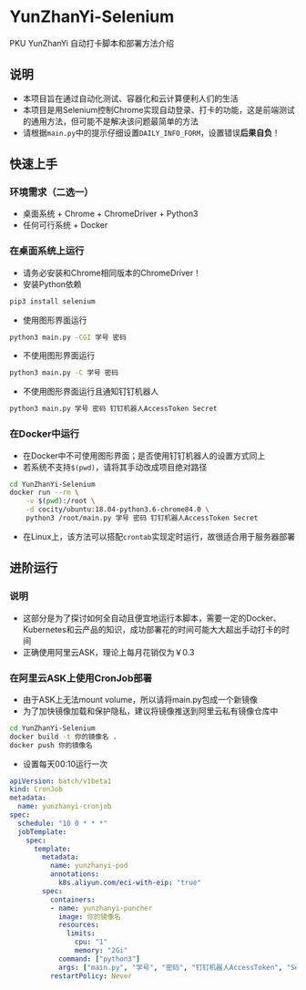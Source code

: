 # YunZhanYi-Selenium
PKU YunZhanYi 自动打卡脚本和部署方法介绍

## 说明
* 本项目旨在通过自动化测试、容器化和云计算便利人们的生活
* 本项目是用Selenium控制Chrome实现自动登录、打卡的功能，这是前端测试的通用方法，但可能不是解决该问题最简单的方法
* 请根据`main.py`中的提示仔细设置`DAILY_INFO_FORM`，设置错误**后果自负**！

## 快速上手

### 环境需求（二选一）
* 桌面系统 + Chrome + ChromeDriver + Python3
* 任何可行系统 + Docker

### 在桌面系统上运行
* 请务必安装和Chrome相同版本的ChromeDriver！
* 安装Python依赖
```bash
pip3 install selenium
```
* 使用图形界面运行
```bash
python3 main.py -CGI 学号 密码
```
* 不使用图形界面运行
```bash
python3 main.py -C 学号 密码
```
* 不使用图形界面运行且通知钉钉机器人
```bash
python3 main.py 学号 密码 钉钉机器人AccessToken Secret
```

### 在Docker中运行
* 在Docker中不可使用图形界面；是否使用钉钉机器人的设置方式同上
* 若系统不支持`$(pwd)`，请将其手动改成项目绝对路径
```bash
cd YunZhanYi-Selenium
docker run --rm \
    -v $(pwd):/root \
    -d cocity/ubuntu:18.04-python3.6-chrome84.0 \
    python3 /root/main.py 学号 密码 钉钉机器人AccessToken Secret
```
* 在Linux上，该方法可以搭配`crontab`实现定时运行，故很适合用于服务器部署

## 进阶运行

### 说明
* 这部分是为了探讨如何全自动且便宜地运行本脚本，需要一定的Docker、Kubernetes和云产品的知识，成功部署花的时间可能大大超出手动打卡的时间
* 正确使用阿里云ASK，理论上每月花销仅为￥0.3

### 在阿里云ASK上使用CronJob部署
* 由于ASK上无法mount volume，所以请将main.py包成一个新镜像
* 为了加快镜像加载和保护隐私，建议将镜像推送到阿里云私有镜像仓库中
```bash
cd YunZhanYi-Selenium
docker build -t 你的镜像名 .
docker push 你的镜像名
```
* 设置每天00:10运行一次
```yaml
apiVersion: batch/v1beta1
kind: CronJob
metadata:
  name: yunzhanyi-cronjob
spec:
  schedule: "10 0 * * *"
  jobTemplate:
    spec:
      template:
        metadata:
          name: yunzhanyi-pod
          annotations:
            k8s.aliyun.com/eci-with-eip: "true"
        spec:
          containers:
          - name: yunzhanyi-puncher
            image: 你的镜像名
            resources:
              limits:
                cpu: "1"
                memory: "2Gi"
            command: ["python3"]
            args: ["main.py", "学号", "密码", "钉钉机器人AccessToken", "Secret"]
          restartPolicy: Never
```
